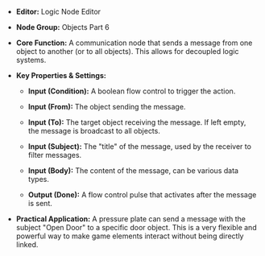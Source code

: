 - **Editor:** Logic Node Editor
    
- **Node Group:** Objects Part 6
    
- **Core Function:** A communication node that sends a message from one object to another (or to all objects). This allows for decoupled logic systems.
    
- **Key Properties & Settings:**
    
    - **Input (Condition):** A boolean flow control to trigger the action.
        
    - **Input (From):** The object sending the message.
        
    - **Input (To):** The target object receiving the message. If left empty, the message is broadcast to all objects.
        
    - **Input (Subject):** The "title" of the message, used by the receiver to filter messages.
        
    - **Input (Body):** The content of the message, can be various data types.
        
    - **Output (Done):** A flow control pulse that activates after the message is sent.
        
- **Practical Application:** A pressure plate can send a message with the subject "Open Door" to a specific door object. This is a very flexible and powerful way to make game elements interact without being directly linked.